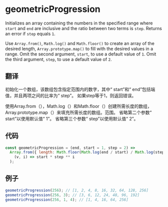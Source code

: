 # geometricProgression

Initializes an array containing the numbers in the specified range where `start` and `end` are inclusive and the ratio between two terms is `step`.
Returns an error if `step` equals `1`.

Use `Array.from()`, `Math.log()` and `Math.floor()` to create an array of the desired length, `Array.prototype.map()` to fill with the desired values in a range.
Omit the second argument, `start`, to use a default value of `1`.
Omit the third argument, `step`, to use a default value of `2`.

## 翻译

初始化一个数组，该数组包含指定范围内的数字，其中“ start”和“ end”包括端值，并且两项之间的比率为“ step”。
如果step等于1，则返回错误。

使用Array.from（），Math.log（）和Math.floor（）创建所需长度的数组，Array.prototype.map（）来填充所需长度的数组。范围。
省略第二个参数“ start”以使用默认值“ 1”。
省略第三个参数“ step”以使用默认值“ 2”。

## 代码

```js
const geometricProgression = (end, start = 1, step = 2) =>
  Array.from({ length: Math.floor(Math.log(end / start) / Math.log(step)) + 1 }).map(
    (v, i) => start * step ** i
  );
```

## 例子

```js
geometricProgression(256); // [1, 2, 4, 8, 16, 32, 64, 128, 256]
geometricProgression(256, 3); // [3, 6, 12, 24, 48, 96, 192]
geometricProgression(256, 1, 4); // [1, 4, 16, 64, 256]
```
